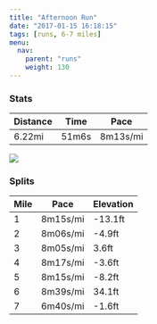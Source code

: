 ```yaml
---
title: "Afternoon Run"
date: "2017-01-15 16:18:15"
tags: [runs, 6-7 miles]
menu:
  nav:
    parent: "runs"
    weight: 130
---
```


### Stats

| Distance | Time | Pace |
|----------|------|------|
|6.22mi|51m6s|8m13s/mi|

<img src='https://maps.googleapis.com/maps/api/staticmap?maptype=roadmap&path=enc:gxjeIxgvLmKiB_Cbo@vBpBsAnB`GfZbJvQlBxO~FzIbF|ApKzRrFzRdGje@y@mBdAlb@{Bpk@j@rXvHt\~M`RuNaReHyZkA{^lDyk@kAk]j@rAsHwe@kGyViK_PaDKoEeFoCgI_ByNcIeLkE}Sc@cHvA}@wAiAnAsq@xJdA&key=AIzaSyC1MId7bFpkLXNAaYhBSTb8jLyiSqzbDtM&size=800x800&markers=color:yellow|label:S|53.4722,-2.24909&markers=color:green|label:F|53.47253000000001,-2.2486299999999995'>

### Splits

| Mile | Pace | Elevation |
|------|------|-----------|
|1|8m15s/mi|-13.1ft|
|2|8m06s/mi|-4.9ft|
|3|8m05s/mi|3.6ft|
|4|8m17s/mi|-3.6ft|
|5|8m15s/mi|-8.2ft|
|6|8m39s/mi|34.1ft|
|7|6m40s/mi|-1.6ft|
